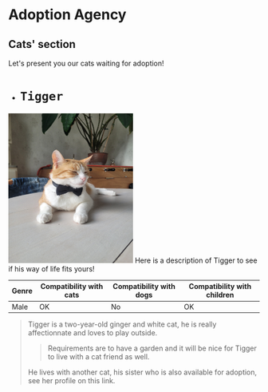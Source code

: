 # Adoption Agency #
## Cats' section ##
Let's present you our cats waiting for adoption!
- # `Tigger`
<img src="./tigrou.jpg" alt="Tigrou" width="250" height="300">  
Here is a description of Tigger to see if his way of life fits yours!

| Genre | Compatibility with cats | Compatibility with dogs | Compatibility with children |
|-------|--------------------|---------------------|----------------------|
| Male  | OK               | No                 | OK                 |

>Tigger is a two-year-old ginger and white cat, he is really affectionnate and loves to play outside. 
>
>>Requirements are to have a garden and it will be nice for Tigger to live with a cat friend as well.
>
>He lives with another cat, his sister who is also available for adoption, see her profile on this link. 






